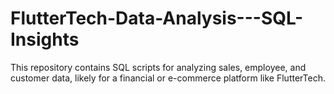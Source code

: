 # FlutterTech-Data-Analysis---SQL-Insights
This repository contains SQL scripts for analyzing sales, employee, and customer data, likely for a financial or e-commerce platform like FlutterTech.

